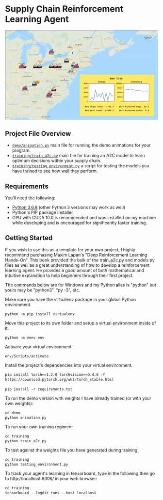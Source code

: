 # Supply Chain Reinforcement Learning Agent

!['images/supply_chain_demo.gif'](images/supply_chain_demo.gif)

## Project File Overview

- [`demo/animation.py`](demo/animation.py) main file for running the demo animations for your program.
- [`training/train_a2c.py`](training/train_a2c.py) main file for training an A2C model to learn optimum decisions within your supply chain.
- [`training/testing_environment.py`](training/testing_environment.py) a script for testing the models you have trained to see how well they perform.

## Requirements

You’ll need the following:

- [Python 3.6.8](https://www.python.org/downloads/release/python-368/) (other Python 3 versions may work as well)
- Python's PIP package installer
- GPU with CUDA 10.0 is recommended and was installed on my machine while developing and is encouraged for significantly faster training.


## Getting Started

If you wish to use this as a template for your own project, I highly recommend purchasing Maxim Lapan's "Deep Reinforcement Learning Hands-On". This book provided
the bulk of the train_a2c.py and models.py files as well as a great understanding of how to develop a reinforcement learning agent. He provides a good amount of both
mathematical and intuitive explanation to help beginners through their first project.

The commands below are for Windows and my Python alias is "python" but yours may be "python3", "py -3", etc.

Make sure you have the virtualenv package in your global Python environment.

```
python -m pip install virtualenv
```

Move this project to its own folder and setup a virtual environment inside of it.

```
python -m venv env
```

Activate your virtual environment.

```
env/Scripts/activate
```

Install the project's dependencies into your virtual environment.

```
pip install torch==1.2.0 torchvision==0.4.0 -f https://download.pytorch.org/whl/torch_stable.html

pip install -r requirements.txt
```

To run the demo version with weights I have already trained (or with your own weights):

```
cd demo
python animation.py
```

To run your own training regimen:

```
cd training
python train_a2c.py
```

To test against the weights file you have generated during training:

```
cd training
python testing_environment.py
```

To track your agent's learning in tensorboard, type in the following then go to http://localhost:6006/ in your web browser:

```
cd training
tensorboard --logdir runs --host localhost
```
